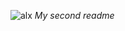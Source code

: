 ![alx](https://www.google.com/url?sa=i&url=https%3A%2F%2Fwww.alxafrica.com%2F&psig=AOvVaw0xeTj_tzU9XD8KemCxbzpy&ust=1675928654635000&source=images&cd=vfe&ved=0CBAQjRxqFwoTCIjt1_q2hf0CFQAAAAAdAAAAABAD)
*My second readme*
